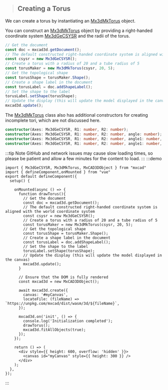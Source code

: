> ## Creating a Torus

We can create a torus by instantiating an [Mx3dMkTorus]() object.

You can construct an [Mx3dMkTorus]() object by providing a right-handed coordinate system [Mx3dGeCSYSR]() and the radii of the torus.

```typescript
// Get the document
const doc = mxcad3d.getDocument();
// The default constructed right-handed coordinate system is aligned with the world coordinate system
const csysr = new Mx3dGeCSYSR();
// Create a torus with a radius of 20 and a tube radius of 5
const torusMaker = new Mx3dMkTorus(csysr, 20, 5);
// Get the topological shape
const torusShape = torusMaker.Shape();
// Create a shape label in the document
const torusLabel = doc.addShapeLabel();
// Set the shape to the label
torusLabel.setShape(torusShape);
// Update the display (this will update the model displayed in the canvas)
mxcad3d.update();
```

The [Mx3dMkTorus]() class also has additional constructors for creating incomplete tori, which are not discussed here.

```typescript
constructor(Axes: Mx3dGeCSYSR, R1: number, R2: number);
constructor(Axes: Mx3dGeCSYSR, R1: number, R2: number, angle: number);
constructor(Axes: Mx3dGeCSYSR, R1: number, R2: number, angle1: number, angle2: number);
constructor(Axes: Mx3dGeCSYSR, R1: number, R2: number, angle1: number, angle2: number, angle: number);
```

:::tip Note
GitHub and network issues may cause slow loading times, so please be patient and allow a few minutes for the content to load.
:::
:::demo

```tsx
import { Mx3dGeCSYSR, Mx3dMkTorus, MxCAD3DObject } from "mxcad"
import { defineComponent,onMounted } from "vue"
export default defineComponent({
  setup() {

    onMounted(async () => {
      function drawTorus(){
        // Get the document
        const doc = mxcad3d.getDocument();
        // The default constructed right-handed coordinate system is aligned with the world coordinate system
        const csysr = new Mx3dGeCSYSR();
        // Create a torus with a radius of 20 and a tube radius of 5
        const torusMaker = new Mx3dMkTorus(csysr, 20, 5);
        // Get the topological shape
        const torusShape = torusMaker.Shape();
        // Create a shape label in the document
        const torusLabel = doc.addShapeLabel();
        // Set the shape to the label
        torusLabel.setShape(torusShape);
        // Update the display (this will update the model displayed in the canvas)
        mxcad3d.update();
      }

      // Ensure that the DOM is fully rendered
      const mxcad3d = new MxCAD3DObject();

      await mxcad3d.create({
        canvas: '#myCanvas',
        locateFile: (fileName) => `https://unpkg.com/mxcad/dist/wasm/3d/${fileName}`,
      });

      mxcad3d.on('init', () => {
        console.log('Initialization completed');
        drawTorus();
        mxcad3d.fitAllObjects(true);
      });
    });

    return () => (
      <div style={{ height: 600, overflow: 'hidden' }}>
        <canvas id="myCanvas" style={{ height: 300 }} />
      </div>
    );
  },
});
```
:::